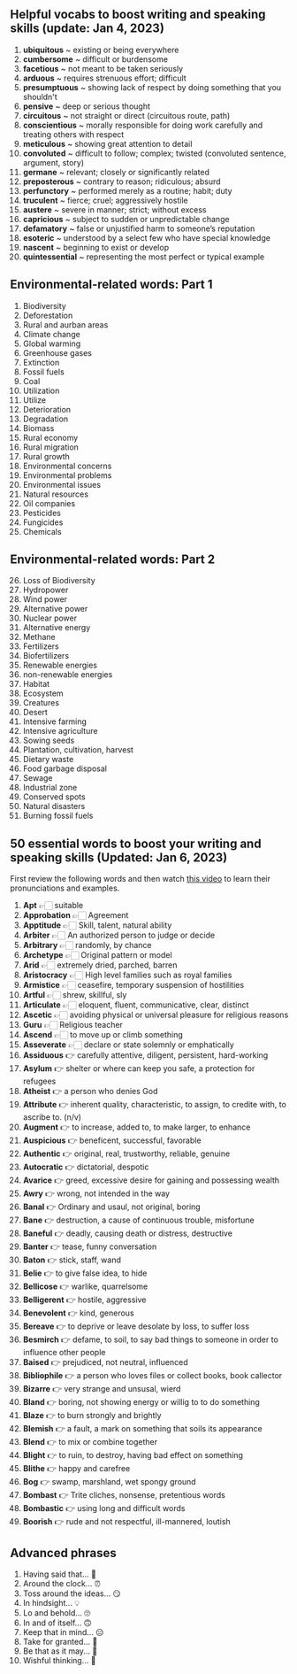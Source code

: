 ## Helpful vocabs to boost writing and speaking skills (update: Jan 4, 2023)

1. **ubiquitous** ~ existing or being everywhere
2. **cumbersome** ~ difficult or burdensome
3. **facetious** ~ not meant to be taken seriously
4. **arduous** ~ requires strenuous effort; difficult
5. **presumptuous** ~ showing lack of respect by doing something that you shouldn't
6. **pensive** ~ deep or serious thought
7. **circuitous** ~ not straight or direct (circuitous route, path)
8. **conscientious** ~ morally responsible for doing work carefully and treating others with respect
9. **meticulous** ~ showing great attention to detail
10. **convoluted** ~ difficult to follow; complex; twisted (convoluted sentence, argument, story)
11. **germane** ~ relevant; closely or significantly related 
12. **preposterous** ~ contrary to reason; ridiculous; absurd 
13. **perfunctory** ~ performed merely as a routine; habit; duty
14. **truculent** ~ fierce; cruel; aggressively hostile 
15. **austere** ~ severe in manner; strict; without excess
16. **capricious** ~ subject to sudden or unpredictable change
17. **defamatory** ~ false or unjustified harm to someone’s reputation 
18. **esoteric** ~ understood by a select few who have special knowledge 
19. **nascent** ~ beginning to exist or develop 
20. **quintessential** ~ representing the most perfect or typical example


## Environmental-related words: Part 1

1. Biodiversity
2. Deforestation
3. Rural and aurban areas
4. Climate change
5. Global warming
6. Greenhouse gases
7. Extinction
8. Fossil fuels 
9. Coal
10. Utilization
11. Utilize
12. Deterioration
13. Degradation
14. Biomass
15. Rural economy
16. Rural migration
17. Rural growth
18. Environmental concerns
19. Environmental problems
20. Environmental issues
21. Natural resources
22. Oil companies
23. Pesticides
24. Fungicides
25. Chemicals

## Environmental-related words: Part 2

26. Loss of Biodiversity
27. Hydropower
28. Wind power
29. Alternative power
30. Nuclear power
31. Alternative energy
32. Methane 
33. Fertilizers
34. Biofertilizers 
35. Renewable energies
36. non-renewable energies
37. Habitat
38. Ecosystem
39. Creatures
40. Desert
41. Intensive farming
42. Intensive agriculture
43. Sowing seeds
44. Plantation, cultivation, harvest
45. Dietary waste
46. Food garbage disposal
47. Sewage
48. Industrial zone
49. Conserved spots
50. Natural disasters
51. Burning fossil fuels

## 50 essential words to boost your writing and speaking skills (Updated: Jan 6, 2023)
First review the following words and then watch [this video](https://www.youtube.com/watch?v=SYH213RXWzQ) to learn their pronunciations and examples. 

1. **Apt** 👉🏻 suitable
2. **Approbation** 👉🏻 Agreement
3. **Apptitude** 👉🏻 Skill, talent, natural ability 
4. **Arbiter** 👉🏻 An authorized person to judge or decide
5. **Arbitrary** 👉🏻 randomly, by chance
6. **Archetype** 👉🏻 Original pattern or model
7. **Arid** 👉🏻 extremely dried, parched, barren
8. **Aristocracy** 👉🏻 High level families such as royal families
9. **Armistice** 👉🏻 ceasefire, temporary suspension of hostilities
10. **Artful** 👉🏻 shrew, skillful, sly
11. **Articulate** 👉🏻 eloquent, fluent, communicative, clear, distinct
12. **Ascetic** 👉🏻 avoiding physical or universal pleasure for religious reasons
13. **Guru** 👉🏻 Religious teacher
14. **Ascend** 👉🏻 to move up or climb something
15. **Asseverate** 👉🏻 declare or state solemnly or emphatically
16. **Assiduous** 👉 carefully attentive, diligent, persistent, hard-working
17. **Asylum** 👉 shelter or where can keep you safe, a protection for refugees
18. **Atheist** 👉 a person who denies God
19. **Attribute** 👉 inherent quality, characteristic, to assign, to credite with, to ascribe to. (n/v)
20. **Augment** 👉 to increase, added to, to make larger, to enhance
21. **Auspicious** 👉 beneficent, successful, favorable
22. **Authentic** 👉 original, real, trustworthy, reliable, genuine 
23. **Autocratic** 👉 dictatorial, despotic
24. **Avarice** 👉 greed, excessive desire for gaining and possessing wealth
25. **Awry** 👉 wrong, not intended in the way
26. **Banal** 👉 Ordinary and usaul, not original, boring
27. **Bane** 👉 destruction, a cause of continuous trouble, misfortune
28. **Baneful** 👉 deadly, causing death or distress, destructive
29. **Banter** 👉 tease, funny conversation
30. **Baton** 👉 stick, staff, wand
31. **Belie** 👉 to give false idea, to hide
32. **Bellicose** 👉 warlike, quarrelsome 
33. **Belligerent** 👉 hostile, aggressive 
34. **Benevolent** 👉 kind, generous
35. **Bereave** 👉 to deprive or leave desolate by loss, to suffer loss
36. **Besmirch** 👉 defame, to soil, to say bad things to someone in order to influence other people
37. **Baised** 👉 prejudiced, not neutral, influenced
38. **Bibliophile** 👉 a person who loves files or collect books, book callector
39. **Bizarre** 👉 very strange and unsusal, wierd 
40. **Bland** 👉 boring, not showing energy or willig to to do something
41. **Blaze** 👉 to burn strongly and brightly
42. **Blemish** 👉 a fault, a mark on something that soils its appearance
43. **Blend** 👉 to mix or combine together
44. **Blight** 👉 to ruin, to destroy, having bad effect on something
45. **Blithe** 👉 happy and carefree
46. **Bog** 👉 swamp, marshland, wet spongy ground
47. **Bombast** 👉 Trite cliches, nonsense, pretentious words
48. **Bombastic** 👉 using long and difficult words
49. **Boorish** 👉 rude and not respectful, ill-mannered, loutish


## Advanced phrases
1. Having said that... 👀
2. Around the clock... ⏰
3. Toss around the ideas... 😏
4. In hindsight... 💡
5. Lo and behold... 🙄
6. In and of itself... 🙃
7. Keep that in mind... 😑
8. Take for granted... 🤔
9. Be that as it may... 🐳
10. Wishful thinking... 🦈
